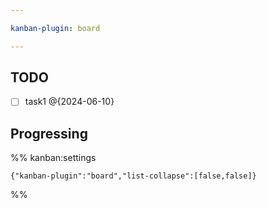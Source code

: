 ```yaml
---

kanban-plugin: board

---
```


## TODO

- [ ] task1 @{2024-06-10}


## Progressing





%% kanban:settings
```
{"kanban-plugin":"board","list-collapse":[false,false]}
```
%%
